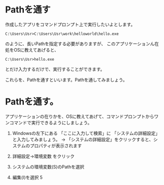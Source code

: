 # Pathを通す

作成したアプリをコマンドプロンプト上で実行したいよとします。
```
C:\Users\Usr>C:\Users\Usr\work\helloworld\hello.exe
```
のように、長いPathを指定する必要がありますが、
このアプリケーションん在処をOSに教えてあげると、

```
C:\Users\Usr>hello.exe
```
とだけ入力するだけで、実行することができます。

これらを、Pathを通すといいます。Pathを通してみましょう。


# Pathを通す。

アプリケーションの在りかを、OSに教えてあげて、コマンドプロンプトからワンコマンドで実行できるようにしましょう。

1. Windowsの左下にある 「ここに入力して検索」に 「システムの詳細設定」と入力してみましょう。
-> 「システムの詳細設定」をクリックすると、システムのプロパティが表示されます


2. 詳細設定->環境変数 をクリック
3. システムの環境変数(S)のPathを選択
4. 編集(I)を選択
5
